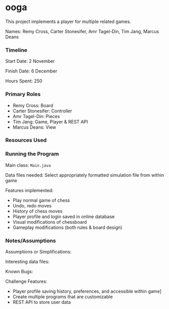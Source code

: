 ooga
====

This project implements a player for multiple related games.

Names: Remy Cross, Carter Stonesifer, Amr Tagel-Din, Tim Jang, Marcus Deans


### Timeline

Start Date: 2 November

Finish Date: 6 December

Hours Spent: 250

### Primary Roles

* Remy Cross: Board
* Carter Stonesifer: Controller
* Amr Tagel-Din: Pieces
* Tim Jang: Game, Player & REST API
* Marcus Deans: View

### Resources Used


### Running the Program

Main class: ```Main.java```

Data files needed: Select appropriately formatted simulation file from within game

Features implemented:
* Play normal game of chess
* Undo, redo moves
* History of chess moves
* Player profile and login saved in online database
* Visual modifications of chessboard
* Gameplay modifications (both rules & board design)

### Notes/Assumptions

Assumptions or Simplifications:

Interesting data files:

Known Bugs:

Challenge Features:
* Player profile saving history, preferences, and accessible within game]
* Create multiple programs that are customizable
* REST API to store user data



